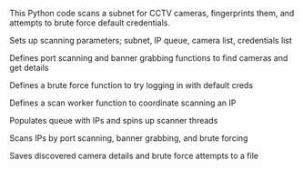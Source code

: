 This Python code scans a subnet for CCTV cameras, fingerprints them, and attempts to brute force default credentials.

Sets up scanning parameters; subnet, IP queue, camera list, credentials list

Defines port scanning and banner grabbing functions to find cameras and get details

Defines a brute force function to try logging in with default creds

Defines a scan worker function to coordinate scanning an IP

Populates queue with IPs and spins up scanner threads

Scans IPs by port scanning, banner grabbing, and brute forcing

Saves discovered camera details and brute force attempts to a file
